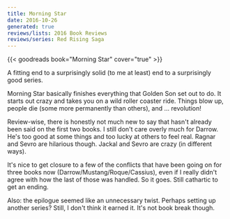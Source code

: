 ```yaml
---
title: Morning Star
date: 2016-10-26
generated: true
reviews/lists: 2016 Book Reviews
reviews/series: Red Rising Saga
---
```

{{< goodreads book="Morning Star" cover="true" >}}

A fitting end to a surprisingly solid (to me at least) end to a surprisingly good series.  

Morning Star basically finishes everything that Golden Son set out to do. It starts out crazy and takes you on a wild roller coaster ride. Things blow up, people die (some more permanently than others), and ... revolution!  

<!--more-->

Review-wise, there is honestly not much new to say that hasn't already been said on the first two books. I still don't care overly much for Darrow. He's too good at some things and too lucky at others to feel real. Ragnar and Sevro are hilarious though. Jackal and Sevro are crazy (in different ways).  

It's nice to get closure to a few of the conflicts that have been going on for three books now (Darrow/Mustang/Roque/Cassius), even if I really didn't agree with how the last of those was handled. So it goes. Still cathartic to get an ending.  

Also: the epilogue seemed like an unnecessary twist. Perhaps setting up another series? Still, I don't think it earned it. It's not book break though.



